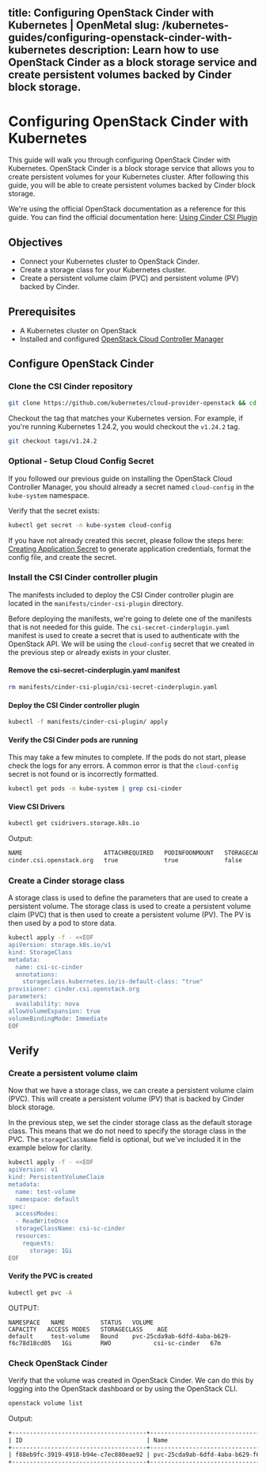 title: Configuring OpenStack Cinder with Kubernetes | OpenMetal
slug: /kubernetes-guides/configuring-openstack-cinder-with-kubernetes
description: Learn how to use OpenStack Cinder as a block storage service and create persistent volumes backed by Cinder block storage.
---

# Configuring OpenStack Cinder with Kubernetes

This guide will walk you through configuring OpenStack Cinder with Kubernetes.
OpenStack Cinder is a block storage service that allows you to create persistent
volumes for your Kubernetes cluster. After following this guide, you will be able
to create persistent volumes backed by Cinder block storage.

We're using the official OpenStack documentation as a reference for this guide.
You can find the official documentation here: [Using Cinder CSI Plugin](https://github.com/kubernetes/cloud-provider-openstack/blob/v1.24.2/docs/cinder-csi-plugin/using-cinder-csi-plugin.md)

## Objectives

- Connect your Kubernetes cluster to OpenStack Cinder.
- Create a storage class for your Kubernetes cluster.
- Create a persistent volume claim (PVC) and persistent volume (PV) backed by
  Cinder.

## Prerequisites

- A Kubernetes cluster on OpenStack
- Installed and configured [OpenStack Cloud Controller Manager](./openstack-cloud-controller-manager.md)

## Configure OpenStack Cinder

### Clone the CSI Cinder repository

```bash
git clone https://github.com/kubernetes/cloud-provider-openstack && cd cloud-provider-openstack
```

Checkout the tag that matches your Kubernetes version. For example, if you're
running Kubernetes 1.24.2, you would checkout the `v1.24.2` tag.

```bash
git checkout tags/v1.24.2
```

### Optional - Setup Cloud Config Secret

If you followed our previous guide on installing the OpenStack Cloud Controller
Manager, you should already a secret named `cloud-config` in the `kube-system`
namespace.

Verify that the secret exists:

```bash
kubectl get secret -n kube-system cloud-config
```

If you have not already created this secret, please follow the steps here:
[Creating Application Secret](./openstack-cloud-controller-manager.md#generate-application-credentials)
to generate application credentials, format the config file, and create the
secret.

### Install the CSI Cinder controller plugin

The manifests included to deploy the CSI Cinder controller plugin are located in
the `manifests/cinder-csi-plugin` directory.

Before deploying the manifests, we're going to delete one of the manifests that
is not needed for this guide. The `csi-secret-cinderplugin.yaml` manifest is
used to create a secret that is used to authenticate with the OpenStack API. We
will be using the `cloud-config` secret that we created in the previous step or
already exists in your cluster.

#### Remove the csi-secret-cinderplugin.yaml manifest

```bash
rm manifests/cinder-csi-plugin/csi-secret-cinderplugin.yaml
```

#### Deploy the CSI Cinder controller plugin

```bash
kubectl -f manifests/cinder-csi-plugin/ apply
```

#### Verify the CSI Cinder pods are running

This may take a few minutes to complete. If the pods do not start, please check
the logs for any errors. A common error is that the `cloud-config` secret is not
found or is incorrectly formatted.

```bash
kubectl get pods -n kube-system | grep csi-cinder
```

#### View CSI Drivers

```bash
kubectl get csidrivers.storage.k8s.io
```

Output:

```bash
NAME                       ATTACHREQUIRED   PODINFOONMOUNT   STORAGECAPACITY   TOKENREQUESTS   REQUIRESREPUBLISH   MODES                  AGE
cinder.csi.openstack.org   true             true             false             <unset>         false               Persistent,Ephemeral   19h
```

### Create a Cinder storage class

A storage class is used to define the parameters that are used to create a
persistent volume. The storage class is used to create a persistent volume claim
(PVC) that is then used to create a persistent volume (PV). The PV is then used
by a pod to store data.

```bash
kubectl apply -f - <<EOF
apiVersion: storage.k8s.io/v1
kind: StorageClass
metadata:
  name: csi-sc-cinder
  annotations:
    storageclass.kubernetes.io/is-default-class: "true"
provisioner: cinder.csi.openstack.org
parameters:
  availability: nova
allowVolumeExpansion: true
volumeBindingMode: Immediate
EOF
```

## Verify

### Create a persistent volume claim

Now that we have a storage class, we can create a persistent volume claim (PVC).
This will create a persistent volume (PV) that is backed by Cinder block storage.

In the previous step, we set the cinder storage class as the default storage
class. This means that we do not need to specify the storage class in the PVC. The
`storageClassName` field is optional, but we've included it in the example below
for clarity.

```bash
kubectl apply -f - <<EOF
apiVersion: v1
kind: PersistentVolumeClaim
metadata:
  name: test-volume
  namespace: default
spec:
  accessModes:
  - ReadWriteOnce
  storageClassName: csi-sc-cinder
  resources:
    requests:
      storage: 1Gi
EOF
```

#### Verify the PVC is created

```bash
kubectl get pvc -A
```

OUTPUT:

```text
NAMESPACE   NAME          STATUS   VOLUME                                     CAPACITY   ACCESS MODES   STORAGECLASS    AGE
default     test-volume   Bound    pvc-25cda9ab-6dfd-4aba-b629-f6c78d18cd05   1Gi        RWO            csi-sc-cinder   67m
```

### Check OpenStack Cinder

Verify that the volume was created in OpenStack Cinder. We can do this by
logging into the OpenStack dashboard or by using the OpenStack CLI.

```bash
openstack volume list
```

Output:

```bash
+--------------------------------------+------------------------------------------+-----------+------+-------------+
| ID                                   | Name                                     | Status    | Size | Attached to |
+--------------------------------------+------------------------------------------+-----------+------+-------------+
| f88eb9fc-3919-4918-b94e-c7ec880eae92 | pvc-25cda9ab-6dfd-4aba-b629-f6c78d18cd05 | available |    1 |             |
+--------------------------------------+------------------------------------------+-----------+------+-------------+

```
